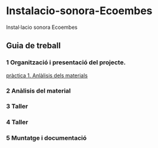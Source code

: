 # Instalacio-sonora-Ecoembes
Instal·lacio sonora Ecoembes

## Guia de treball

### 1 Organització i presentació del projecte.
[pràctica 1. Anlàlisis dels materials](materials.md)
### 2 Anàlisis del material
### 3 Taller
### 4 Taller
### 5 Muntatge i documentació
